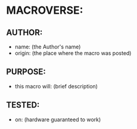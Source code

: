 # MACROVERSE:
## AUTHOR:
- name: (the Author's name)
- origin: (the place where the macro was posted)

## PURPOSE:
- this macro will: (brief description)

## TESTED:
- on: (hardware guaranteed to work)
